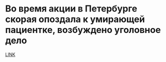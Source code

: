 # Во время акции в Петербурге скорая опоздала к умирающей пациентке, возбуждено уголовное дело



[LINK](https://varlamov.ru/2595398.html)